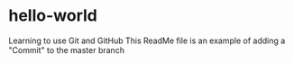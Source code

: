 # hello-world
Learning to use Git and GitHub
This ReadMe file is an example of adding a "Commit" to the master branch

